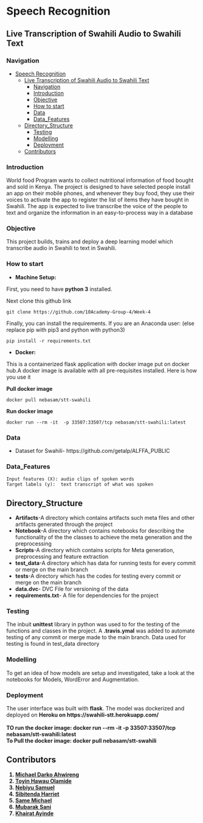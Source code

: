 #  Speech Recognition
## Live Transcription of Swahili Audio to Swahili Text

### Navigation
- [Speech Recognition](#speech-recognition)
  - [Live Transcription of Swahili Audio to Swahili Text](#live-transcription-of-swahili-audio-to-swahili-text)
    - [Navigation](#navigation)
    - [Introduction](#introduction)
    - [Objective](#objective)
    - [How to start](#how-to-start)
    - [Data](#data)
    - [Data_Features](#data_features)
  - [Directory_Structure](#directory_structure)
    - [Testing](#testing)
    - [Modelling](#modelling)
    - [Deployment](#deployment)
  - [Contributors](#contributors)

### Introduction
<p>World food Program wants to collect nutritional information of food bought and sold in Kenya. The project is designed to have selected people install an app on their mobile phones, and whenever they buy food, they use their voices to activate the app to register the list of items they have bought in Swahili. The app is expected to live transcribe the voice of the people to text and organize the information in an easy-to-process way in a database</p>

### Objective
This project builds, trains and deploy a deep learning model which transcribe audio in Swahili to text in Swahili.

### How to start
 * <b>Machine Setup:</b>

First, you need to have <b>python 3</b> installed.

Next clone this github link

```git clone https://github.com/10Academy-Group-4/Week-4```


Finally, you can install the requirements. If you are an Anaconda user: (else replace pip with pip3 and python with python3)


```pip install -r requirements.txt```

 * <b>Docker:</b>

This is a containerized flask application with docker image put on docker hub.A docker image is available with all pre-requisites installed. Here is how you use it

<b>Pull docker image</b>

 ``` docker pull nebasam/stt-swahili ```

<b>Run docker image</b>

 ``` docker run --rm -it  -p 33507:33507/tcp nebasam/stt-swahili:latest ```

### Data

<ul>
<li>Dataset for Swahili-  https://github.com/getalp/ALFFA_PUBLIC</li>
</ul>

### Data_Features
    Input features (X): audio clips of spoken words
    Target labels (y):  text transcript of what was spoken

## Directory_Structure 

<ul>
    <li><b>Artifacts</b>-A directory which contains artifacts such meta files and other artifacts generated through the project</li>
    <li><b>Notebook</b>-A directory which contains notebooks for describing the functionality of the the classes to achieve the meta generation and the preprocessing</li>
    <li><b>Scripts</b>-A directory which contains scripts for Meta generation, preprocessing and feature extraction </li>
    <li><b>test_data</b>-A directory which has data for running tests for every commit or merge on the main branch</li>
    <li><b>tests</b>-A directory which has the codes for testing  every commit or merge on the main branch</li>
    <li><b>data.dvc</b>- DVC File for versioning of the data</li>
    <li><b>requirements.txt</b>- A file for dependencies for the project</li>
</ul>

### Testing
<p> The inbuit <b>unittest</b> library in python was used to for the testing of the functions and classes in the project. A <b>.travis.ymal</b> was added to automate testing of any commit or merge made to the main branch. Data used for testing is found in test_data directory</p>

### Modelling
To get an idea of how models are setup and investigated, take a look at the notebooks for Models, WordError and Augmentation.



### Deployment
<p>The user interface was built with <b>flask</b>. The model was dockerized and deployed on <b>Heroku on https://swahili-stt.herokuapp.com/
</br> 
</br>
TO run the docker image: docker run --rm -it -p 33507:33507/tcp nebasam/stt-swahili:latest
</br>
To Pull the docker image: docker pull nebasam/stt-swahili</p>

## Contributors
1. [Michael Darko Ahwireng](https://github.com/mdahwireng)
2. [Toyin Hawau Olamide](https://github.com/theehawau)
3. [Nebiyu Samuel](https://github.com/nebasam)
4. [Sibitenda Harriet](https://github.com/SibitendaHarriet)
5. [Same Michael](https://github.com/SameC137)
6. [Mubarak Sani](https://github.com/SamDewriter)
7. [Khairat Ayinde](https://github.com/khaiyra)
